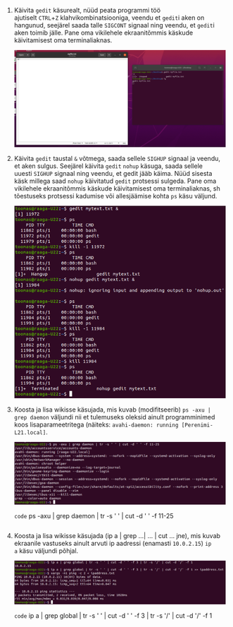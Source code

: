 1. Käivita `gedit` käsurealt, nüüd peata programmi töö ajutiselt `CTRL`+`Z` klahvikombinatsiooniga, veendu et `gedit`i aken on hangunud, seejärel saada talle `SIGCONT` signaal ning veendu, et `gedit`i aken toimib jälle. Pane oma vikilehele ekraanitõmmis käskude käivitamisest oma terminaliaknas.
   
   ![gedit ja sigcont](gedit-sigcont.png)

2. Käivita `gedit` taustal `&` võtmega, saada sellele `SIGHUP` signaal ja veendu, et aken sulgus. Seejärel käivita `gedit` `nohup` käsuga, saada sellele uuesti `SIGHUP` signaal ning veendu, et gedit jääb käima. Nüüd sisesta käsk millega saad `nohup` käivitatud `gedit` protsessi sulgeda. Pane oma vikilehele ekraanitõmmis käskude käivitamisest oma terminaliaknas, sh tõestuseks protsessi kadumise või allesjäämise kohta `ps` käsu väljund.
   
   ![gedit ja sighup](gedit-sighup.png)

3. Koosta ja lisa wikisse käsujada, mis kuvab (modifitseerib) `ps -axu | grep daemon` väljundi nii et tulemuseks oleksid ainult programminimed koos lisaparameetritega (näiteks: `avahi-daemon: running [Perenimi-L21.local]`.
   
   ![grep daemon](grep-daemon.png)
   
   ```code```
   ps -axu | grep daemon | tr -s ' ' | cut -d ' ' -f 11-25
   ```

4. Koosta ja lisa wikisse käsujada (ip a | grep ...| ... | cut ... jne), mis kuvab ekraanile vastuseks ainult arvuti ip aadressi (enamasti `10.0.2.15`) `ip a` käsu väljundi põhjal.
   
   ![grep ip](grep-ip.png)
   
   ```code```
   ip a | grep global | tr -s ' ' | cut -d ' ' -f 3 | tr -s '/' | cut -d '/' -f 1
   ```
